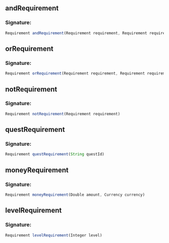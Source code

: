 ## andRequirement

### Signature: 
```javascript
Requirement andRequirement(Requirement requirement, Requirement requirement2)
```

## orRequirement

### Signature: 
```javascript
Requirement orRequirement(Requirement requirement, Requirement requirement2)
```

## notRequirement

### Signature: 
```javascript
Requirement notRequirement(Requirement requirement)
```

## questRequirement

### Signature: 
```javascript
Requirement questRequirement(String questId)
```

## moneyRequirement

### Signature: 
```javascript
Requirement moneyRequirement(Double amount, Currency currency)
```

## levelRequirement

### Signature: 
```javascript
Requirement levelRequirement(Integer level)
```
